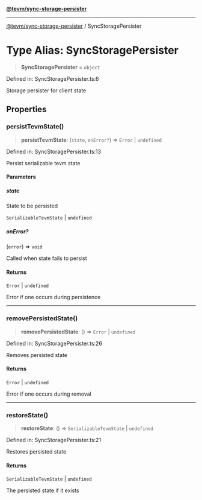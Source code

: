 [**@tevm/sync-storage-persister**](../README.md)

***

[@tevm/sync-storage-persister](../globals.md) / SyncStoragePersister

# Type Alias: SyncStoragePersister

> **SyncStoragePersister** = `object`

Defined in: SyncStoragePersister.ts:6

Storage persister for client state

## Properties

### persistTevmState()

> **persistTevmState**: (`state`, `onError?`) => `Error` \| `undefined`

Defined in: SyncStoragePersister.ts:13

Persist serializable tevm state

#### Parameters

##### state

State to be persisted

`SerializableTevmState` | `undefined`

##### onError?

(`error`) => `void`

Called when state fails to persist

#### Returns

`Error` \| `undefined`

Error if one occurs during persistence

***

### removePersistedState()

> **removePersistedState**: () => `Error` \| `undefined`

Defined in: SyncStoragePersister.ts:26

Removes persisted state

#### Returns

`Error` \| `undefined`

Error if one occurs during removal

***

### restoreState()

> **restoreState**: () => `SerializableTevmState` \| `undefined`

Defined in: SyncStoragePersister.ts:21

Restores persisted state

#### Returns

`SerializableTevmState` \| `undefined`

The persisted state if it exists
